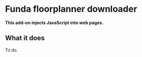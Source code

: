 # Funda floorplanner downloader

**This add-on injects JavaScript into web pages.**

## What it does

To do.